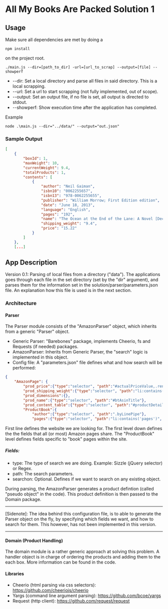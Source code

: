 # All My Books Are Packed Solution 1
## Usage

Make sure all dependencies are met by doing a 

```
npm install
```

on the project root.


```
./main.js --dir=[path_to_dir] -url=[url_to_scrap] --output=[file] --showperf
```
* --dir: Set a local directory and parse all files in said directory. This is a local scrapping. 
* --url: Set a url to start scrapping (not fully implemented, out of scope).
* --output: Set an output file, if no file is set, all output is directed to stdout.
* --showperf: Show execution time after the application has completed.

Example

```
node .\main.js --dir="../data/" --output="out.json"
```

### Sample Output

```json
[
    {
        "boxId": 1,
        "maxWeight": 10,
        "currentWeight": 9.4,
        "totalProducts": 1,
        "contents": [
            {
                "author": "Neil Gaiman",
                "isbn10": "0062255657",
                "isbn13": "978-0062255655",
                "publisher": "William Morrow; First Edition edition",
                "date": "June 18, 2013",
                "language": "English",
                "pages": "192",
                "name": "The Ocean at the End of the Lane: A Novel [Deckle Edge] [Hardcover]",
                "shipping_weight": "9.4",
                "price": "15.22"
            }
        ]
    },
	[...]

```

## App Description

Version 0.1: Parsing of local files from a directory ("data"). The applications goes through each file in the set directory (set by the "dir" argument), and parses them for the information set in the solution/parser/parameters.json file. An explanation how this file is used is in the next section.

### Architecture

#### Parser

The Parser module consists of the "AmazonParser" object, which inherits from a generic "Parser" object. 

* Generic Parser: "Barebones" package, implements Cheerio, fs and Requests (if needed) packages.
* AmazonParser: Inherits from Generic Parser, the "search" logic is implemented in this object.
* Config file: A "parameters.json" file defines what and how search will be performed:

```json
{
	"AmazonPage": {
		"prod_price":{"type":"selector", "path":"#actualPriceValue,.rentalPriceLabel:contains('Buy New')~.rentPrice"},
		"prod_shipping_weight":{"type":"selector", "path":"li:contains('shipping')", "searchon":"prod_content_table"},
		"prod_dimensions":{},
		"prod_name":{"type":"selector", "path":"#btAsinTitle"},
		"prod_content_table":{"type":"selector", "path":"#productDetailsTable .bucket > div > ul"},
		"ProductBook":{
			"author":{"type":"selector", "path":".byLinePipe"},
			"pages":{"type":"selector", "path":"li:contains('pages')", "searchon":"prod_content_table"},

```

First line defines the website we are looking for. The first level down defines the the fields that all (or most) Amazon pages share. The "ProductBook" level defines fields specific to "book" pages within the site.

##### Fields:

* type: The type of search we are doing. Example: Sizzle (jQuery selector) or Regex.
* path: The search parameters.
* searchon: Optional. Defines if we want to search on any existing object.

During parsing, the AmazonParser generates a product defintion (called "pseudo object" in the code). This product definition is then passed to the Domain package.

-----------------------------------------------------------

[Sidenote]: The idea behind this configuration file, is to able to generate the Parser object on the fly, by specifying which fields we want, and how to search for them. This however, has not been implemented in this version.

-----------------------------------------------------------


#### Domain (Product Handling)

The domain module is a rather generic approach at solving this problem. A handler object is in charge of ordering the products and adding them to the each box. More information can be found in the code.

#### Libraries

* Cheerio (html parsing via css selectors): https://github.com/cheeriojs/cheerio
* Yargs (command line argument parsing): https://github.com/bcoe/yargs
* Request (http client): https://github.com/request/request

